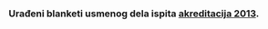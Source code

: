 ### Urađeni blanketi usmenog dela ispita [akreditacija 2013](https://docs.google.com/document/d/1xfSVH4rhYkCinC_lTFGanydks0eiTjABBjXz7LThvsU/edit?usp=sharing).
